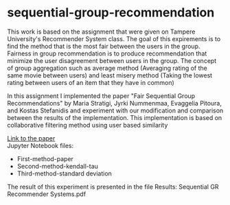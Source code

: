 # sequential-group-recommendation


<p>This work is based on the assignment that were given on Tampere University's Recommender System class. The goal of this expirements is to find the method that is the most fair between the users in the group. Fairness in group recommendation is to produce recommendation that minimize the user disagreement between users in the group. The concept of group aggregation such as average method (Averaging rating of the same movie between users) and least misery method (Taking the lowest rating between users of an item that they have in common) </p>

<p>
In this assignment I implemented the paper "Fair Sequential Group Recommendations" by Maria Stratigi, Jyrki Nummenmaa, Evaggelia Pitoura,
and Kostas Stefanidis and experiment with our modification and comparison between the results of the implementation. This implementation is based on collaborative filtering method using user based similarity</p>

<a href="https://homepages.tuni.fi/konstantinos.stefanidis/docs/sac20.pdf">Link to the paper </a>
<br>
Jupyter Notebook files:
<ul>
<li>First-method-paper</li>
<li>Second-method-kendall-tau</li>
<li>Third-method-standard deviation</li>
</ul>

The result of this experiment is presented in the file Results: Sequential GR Recommender Systems.pdf

